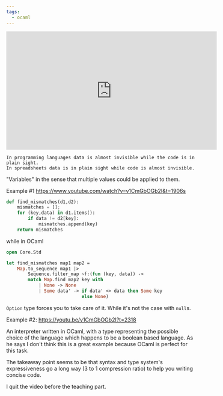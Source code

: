 ```yaml
---
tags:
  - ocaml
---
```


<iframe width="560" height="315" src="https://www.youtube.com/embed/v1CmGbOGb2I?si=7rxChWRq01D2NnIz" title="YouTube video player" frameborder="0" allow="accelerometer; autoplay; clipboard-write; encrypted-media; gyroscope; picture-in-picture; web-share" allowfullscreen></iframe>

	In programming languages data is almost invisible while the code is in plain sight.
	In spreadsheets data is in plain sight while code is almost invisible.

"Variables" in the sense that multiple values could be applied to them.

Example #1 https://www.youtube.com/watch?v=v1CmGbOGb2I&t=1906s

```python
def find_mismatches(d1,d2):
	mismatches = []; 
	for (key,data) in d1.items(): 
		if data != d2[key]: 
			mismatches.append(key) 
	return mismatches 
```

while in OCaml

```ocaml
open Core.Std

let find_mismatches map1 map2 =
	Map.to_sequence map1 |> 
		Sequence.filter_map ~f:(fun (key, data)) ->
		match Map.find map2 key with
			| None -> None
			| Some data' -> if data' <> data then Some key
							else None)
```

`Option` type forces you to take care of it. While it's not the case with `null`s. 

Example #2: https://youtu.be/v1CmGbOGb2I?t=2318

An interpreter written in OCaml, with a type representing the possible choice of the language which happens to be a boolean based language. As he says I don't think this is a great example because OCaml is perfect for this task.

The takeaway point seems to be that syntax and type system's expressiveness go a long way (3 to 1 compression ratio) to help you writing concise code.

I quit the video before the teaching part.